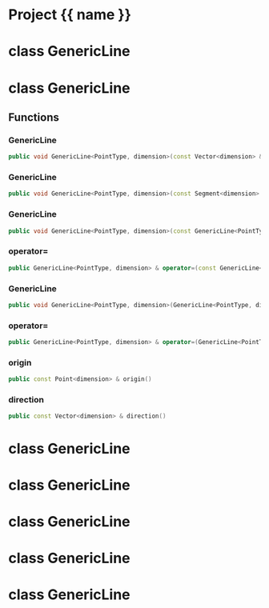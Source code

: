 <script setup>
import {useRoute} from 'vitepress'
const {path} = useRoute()
const tokens = path.split('/')
const words = tokens[2].split('-');
for (let i = 0; i < words.length; i++) {
    words[i] = words[i].charAt(0).toUpperCase() + words[i].slice(1);
    words[i] = words[i].replace('geode', 'Geode')
}
const name = words.join('-');
</script>
# Project {{ name }}

# class GenericLine


# class GenericLine


## Functions

### GenericLine

```cpp
public void GenericLine<PointType, dimension>(const Vector<dimension> & direction, PointType origin)
```


### GenericLine

```cpp
public void GenericLine<PointType, dimension>(const Segment<dimension> & segment)
```


### GenericLine

```cpp
public void GenericLine<PointType, dimension>(const GenericLine<PointType, dimension> & other)
```


### operator=

```cpp
public GenericLine<PointType, dimension> & operator=(const GenericLine<PointType, dimension> & other)
```


### GenericLine

```cpp
public void GenericLine<PointType, dimension>(GenericLine<PointType, dimension> && other)
```


### operator=

```cpp
public GenericLine<PointType, dimension> & operator=(GenericLine<PointType, dimension> && other)
```


### origin

```cpp
public const Point<dimension> & origin()
```


### direction

```cpp
public const Vector<dimension> & direction()
```




# class GenericLine


# class GenericLine


# class GenericLine


# class GenericLine


# class GenericLine


